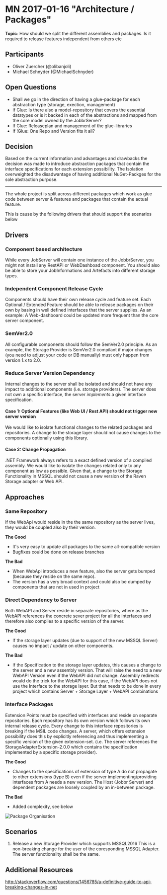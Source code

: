 # MN 2017-01-16 "Architecture / Packages"

**Topic**: How should we split the different assemblies and packages. Is it required to release features independent from others etc

## Participants
- Oliver Zuercher (@olibanjoli)
- Michael Schnyder (@MichaelSchnyder)

## Open Questions
- Shall we go in the direction of having a glue-package for each abstraction type (storage, exection, management)
- If Glue: Is there also a model-repository that covers the essential datatypes or is it backed in each of the abstractions and mapped from the core model owned by the JobbrServer?
- If Glue: Releaseplan and management of the glue-libraries 
- If !Glue: One Repo and Version fits it all?

## Decision
Based on the current information and advantages and drawbacks the decision was made to introduce abstraction packages that contain the interface specifications for each extension possibility. The Isolation overweighted the disadwantage of having additional NuGet-Packges for the sole abstraction purpose.

----------

The whole project is split across different packages which work as glue code between server & features and packages that contain the actual feature.

This is cause by the following drivers that should support the scenarios below

## Drivers
### Component based architecture
While every JobServer will contain one instance of the JobbrServer, you might not install any RestAPI or WebDashboad component. You should also be able to store your JobInformations and Artefacts into different storage types.

### Independent Component Release Cycle
Components should have their own release cycle and feature set. Each Optional / Extended Feature should be able to release packages on their own by basing in well defined interfaces that the server supplies. As an example: A Web-dashboard could be updated more frequent than the core server component. 

### SemVer2.0
All configurable components should follow the SemVer2.0 principle. As an example, the Storage Provider is SemVer2.0 compilant if major changes (you need to adjust your code or DB manually) must only happen from version 1.x to 2.0.

### Reduce Server Version Dependency
Internal changes to the server shall be isolated and should not have any impact to additional components (i.e. storage providers). The server does not own a specific interface, the server _implements_ a given interface specification.

#### Case 1: Optional Features (like Web UI / Rest API) should not trigger new server version
We would like to isolate functional changes to the related packages and repositories. A change to the storage layer should not cause changes to the components optionally using this library.

#### Case 2: Change Propagation
.NET Framework always refers to a exact defined version of a compiled assembly. We would like to isolate the changes related only to any component as low as possible. Given that, a change to the Storage Functionality in MSSQL should not cause a new version of the Raven Storage adapter or Web API.

## Approaches
### Same Repository
If the WebApi would reside in the the same repository as the server lives, they would be coupled also by their version. 

**The Good**
- It's very easy to update all packages to the same all-compatible version
- Bugfixes could be done on release branches

**The Bad**
- When WebApi introduces a new feature, also the server gets bumped (because they reside on the same repo).
- The version has a very broad context and could also be dumped by components that are not in used in project

### Direct Dependency to Server
Both WebAPI and Server reside in separate repositories, where as the WebAPI references the concrete sever project for all the interfaces and therefore also compiles to a specific version of the server. 

**The Good**
- If the storage layer updates (due to support of the new MSSQL Server) causes no impact / update on other components.

**The Bad**
- If the Specification to the storage layer updates, this causes a change to the server and a new assembly version. That will raise the need to a new WebAPI Version even if the WebAPI did not change. Assembly redirects would do the trick for the WebAPI for this case, if the WebAPI does not use the Interface to the storage layer. But that needs to be done in every project which contains Server + Storage Layer + WebAPI combinations

### Interface Packages
Extension Points must be specified with interfaces and reside on separate repositories. Each repository has its own version which follows its own internal release cycle. Every change to this interface repositories is breaking if the MSIL code changes. A server, which offers extension possibility does this by explicitly referencing and thus implementing a specific version of the given extension-set. (i.e. The server references the StorageAdapterExtension-2.0.0 which contains the specification implemented by a specific storage provider).

**The Good**
- Changes to the specifications of extension of type A do not propagate to other extensions (type B) even if the server implementing/providing interfaces from A needs a new version. The Host (Jobbr Server) and dependent packages are loosely coupled by an in-between package.

**The Bad**
- Added complexity, see below

![Package Organisation](assets/mn-2017-01-16-package-organisation.png)

## Scenarios
1. Release a new Storage Provider which supports MSSQL2016
This is a non-breaking change for the user of the coresponding MSSQL Adapter. The server functionality shall be the same.

## Additional Resources
http://stackoverflow.com/questions/1456785/a-definitive-guide-to-api-breaking-changes-in-net
